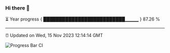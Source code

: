### Hi there 👋

⏳ Year progress { ██████████████████████████▁▁▁▁ } 87.26 %

---

⏰ Updated on Wed, 15 Nov 2023 12:14:14 GMT

![Progress Bar CI](https://github.com/Shyam-Makwana/GitHub-Actions-Demo/workflows/Progress%20Bar%20CI/badge.svg)
